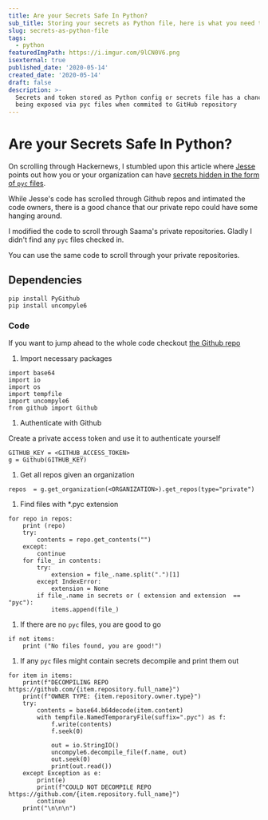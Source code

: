 ```yaml
---
title: Are your Secrets Safe In Python?
sub_title: Storing your secrets as Python file, here is what you need to be aware of
slug: secrets-as-python-file
tags:
  - python
featuredImgPath: https://i.imgur.com/9lCN0V6.png
isexternal: true
published_date: '2020-05-14'
created_date: '2020-05-14'
draft: false
description: >-
  Secrets and token stored as Python config or secrets file has a chance of
  being exposed via pyc files when commited to GitHub repository
---
```


# Are your Secrets Safe In Python?

On scrolling through Hackernews, I stumbled upon this article where [Jesse](https://twitter.com/\_\_jesse\_li) points out how you or your organization can have [secrets hidden in the form of `pyc` files](https://blog.jse.li/posts/pyc/).

While Jesse's code has scrolled through Github repos and intimated the code owners, there is a good chance that our private repo could have some hanging around.

I modified the code to scroll through Saama's private repositories. Gladly I didn't find any `pyc` files checked in.

You can use the same code to scroll through your private repositories.

## Dependencies

```
pip install PyGithub
pip install uncompyle6
```

### Code

If you want to jump ahead to the whole code checkout [the Github repo](https://github.com/bhavaniravi/pyc\_secrets)

1. Import necessary packages

```
import base64
import io
import os
import tempfile
import uncompyle6
from github import Github
```

1. Authenticate with Github

Create a private access token and use it to authenticate yourself

```
GITHUB_KEY = <GITHUB_ACCESS_TOKEN>
g = Github(GITHUB_KEY)
```

1. Get all repos given an organization

```
repos  = g.get_organization(<ORGANIZATION>).get_repos(type="private")
```

1. Find files with \*.pyc extension

```
for repo in repos:
    print (repo)
    try:
        contents = repo.get_contents("")
    except:
        continue
    for file_ in contents:
        try:
            extension = file_.name.split(".")[1]
        except IndexError:
            extension = None
        if file_.name in secrets or ( extension and extension  == "pyc"):
            items.append(file_)
```

1. If there are no `pyc` files, you are good to go

```
if not items:
    print ("No files found, you are good!")
```

1. If any `pyc` files might contain secrets decompile and print them out

```
for item in items:
    print(f"DECOMPILING REPO https://github.com/{item.repository.full_name}")
    print(f"OWNER TYPE: {item.repository.owner.type}")
    try:
        contents = base64.b64decode(item.content)
        with tempfile.NamedTemporaryFile(suffix=".pyc") as f:
            f.write(contents)
            f.seek(0)

            out = io.StringIO()
            uncompyle6.decompile_file(f.name, out)
            out.seek(0)
            print(out.read())
    except Exception as e:
        print(e)
        print(f"COULD NOT DECOMPILE REPO https://github.com/{item.repository.full_name}")
        continue
    print("\n\n\n")
```
